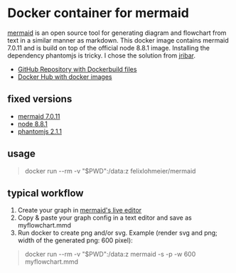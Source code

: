 # Docker container for mermaid

[mermaid](http://knsv.github.io/mermaid/) is an open source tool for generating diagram and flowchart from text in a similar manner as markdown. This docker image contains mermaid 7.0.11 and is build on top of the official node 8.8.1 image. Installing the dependency phantomjs is tricky. I chose the solution from [jribar](https://hub.docker.com/r/jribar/node-phantomjs/~/dockerfile/).

* [GitHub Repository with Dockerbuild files](https://github.com/felixlohmeier/mermaid-docker)
* [Docker Hub with docker images](https://hub.docker.com/r/felixlohmeier/mermaid)

## fixed versions

* [mermaid 7.0.11](https://www.npmjs.com/package/mermaid)
* [node 8.8.1](https://hub.docker.com/_/node/)
* [phantomjs 2.1.1](https://bitbucket.org/ariya/phantomjs/downloads/)

## usage

> docker run --rm -v "$PWD":/data:z felixlohmeier/mermaid

## typical workflow

1. Create your graph in [mermaid's live editor](https://mermaidjs.github.io/mermaid-live-editor/)
2. Copy & paste your graph config in a text editor and save as myflowchart.mmd
3. Run docker to create png and/or svg. Example (render svg and png; width of the generated png: 600 pixel):

> docker run --rm -v "$PWD":/data:z mermaid -s -p -w 600 myflowchart.mmd

